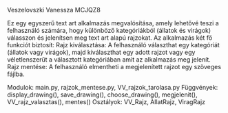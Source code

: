 Veszelovszki Vanessza MCJQZ8

Ez egy egyszerű text art alkalmazás megvalósítása, amely lehetővé teszi a felhasználó számára, hogy különböző kategóriákból (állatok és virágok) válasszon és jelenítsen meg text art alapú rajzokat. Az alkalmazás két fő funkciót biztosít:
Rajz kiválasztása: A felhasználó választhat egy kategóriát (állatok vagy virágok), majd kiválaszthat egy adott rajzot vagy egy véletlenszerűt a választott kategóriában amit az alkalmazás meg jelenít.
Rajz mentése: A felhasználó elmentheti a megjelenített rajzot egy szöveges fájlba.

Modulok: main.py, rajzok_mentese.py, VV_rajzok_tarolasa.py
Függvények: display_drawing(), save_drawing(), choose_drawing(), megjelenit(), VV_rajz_valasztas(), mentes()
Osztályok: VV_Rajz, AllatRajz, ViragRajz
